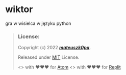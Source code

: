 # wiktor
gra w wisielca w języku python

> ### License:
> Copyright (c) 2022 ***[mateuszk0pa](https://github.com/mateuszk0pa)***.
>
> Released under [MIT](https://choosealicense.com/licenses/mit/) License.
>
> <> with ❤❤❤ for [Atom](https://atom.io)
> <> with ❤❤❤ for [Replit](https://replit.com)
